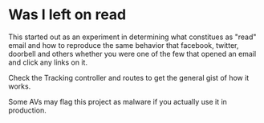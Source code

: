 # Was I left on read

This started out as an experiment in determining what constitues as "read" email and how to reproduce the same behavior that facebook, twitter, doorbell and others whether you were one of the few that opened an email and click any links on it.

Check the Tracking controller and routes to get the general gist of how it works.

Some AVs may flag this project as malware if you actually use it in production.

